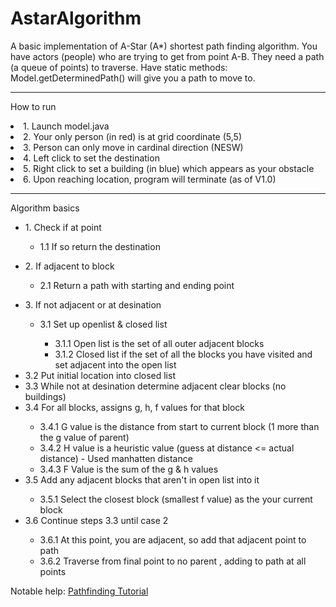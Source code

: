 AstarAlgorithm
==============

A basic implementation of A-Star (A*) shortest path finding algorithm. 
You have actors (people) who are trying to get from point A-B. They need a path (a queue of points) to traverse. 
Have static methods: Model.getDeterminedPath() will give you a path to move to. 

--------------
How to run

<li>1. Launch model.java</li>
<li>2. Your only person (in red) is at grid coordinate (5,5)</li>
<li>3. Person can only move in cardinal direction (NESW)</li>
<li>4. Left click to set the destination</li>
<li>5. Right click to set a building (in blue) which appears as your obstacle</li>
<li>6. Upon reaching location, program will terminate (as of V1.0)</li>

-------------
Algorithm basics
<ul>
<li>1. Check if at point</li>
  <ul><li>1.1 If so return the destination</li></ul>
</ul>
<ul>
<li>2. If adjacent to block</li>
    <ul><li>2.1 Return a path with starting and ending point</li></ul>
</ul>
<ul>
<li>3. If not adjacent or at desination</li>
    <ul>
    <li>3.1 Set up openlist & closed list</li>
      <ul>
      <li> 3.1.1 Open list is the set of all outer adjacent blocks </li>
      <li> 3.1.2 Closed list if the set of all the blocks you have visited and set adjacent into the open list</li>
      </ul>
    </ul>
    <li>3.2 Put initial location into closed list</li>
    <li>3.3 While not at desination determine adjacent clear blocks (no buildings)</li>
    <li>3.4 For all blocks, assigns g, h, f values for that block</li>
        <ul>
        <li>3.4.1 G value is the distance from start to current block (1 more than the g value of parent)</li>
        <li>3.4.2 H value is a heuristic value (guess at distance <= actual distance) - Used manhatten distance</li>
        <li>3.4.3 F Value is the sum of the g & h values</li>
        </ul>
    <li>3.5 Add any adjacent blocks that aren't in open list into it</li>
        <ul>
        <li>3.5.1 Select the closest block (smallest f value) as the your current block</li>
        </ul>
    <li>3.6 Continue steps 3.3 until case 2</li>
      <ul>
        <li>3.6.1 At this point, you are adjacent, so add that adjacent point to path</li>
        <li>3.6.2 Traverse from final point to no parent , adding to path at all points</li>
      </ul>
</ul>

Notable help:
<a href="http://www.raywenderlich.com/4946/introduction-to-a-pathfinding">Pathfinding Tutorial</a>
